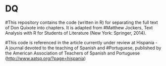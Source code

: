 # DQ


#This repository contains the code (written in R) for separating the full text of Don Quixote into chapters. It is adapted from #Matthew Jockers, Text Analysis with R for Students of Literature (New York: Springer, 2014).

#This code is referenced in the article currently under review at Hispania - A journal devoted to the teaching of Spanish and #Portuguese, published by the American Association of Teachers of Spanish and Portuguese (http://www.aatsp.org/?page=hispania)
